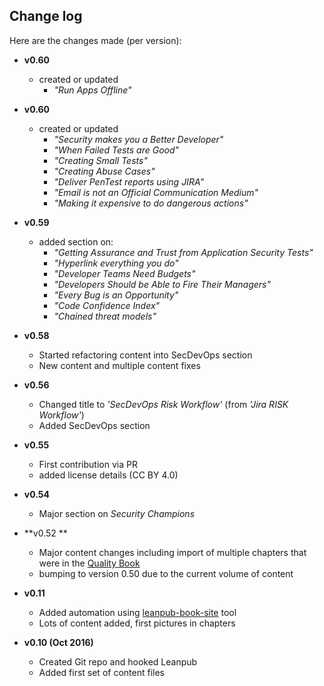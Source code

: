 ## Change log

Here are the changes made (per version):

* **v0.60**
  * created or updated
    * _"Run Apps Offline"_

* **v0.60**
  * created or updated
    * _"Security makes you a Better Developer"_
    * _"When Failed Tests are Good"_
    * _"Creating Small Tests"_
    * _"Creating Abuse Cases"_
    * _"Deliver PenTest reports using JIRA"_
    * _"Email is not an Official Communication Medium"_
    * _"Making it expensive to do dangerous actions"_

* **v0.59**
  * added section on:
    * _"Getting Assurance and Trust from Application Security Tests"_
    * _"Hyperlink everything you do"_
    * _"Developer Teams Need Budgets"_
    * _"Developers Should be Able to Fire Their Managers"_
    * _"Every Bug is an Opportunity"_
    * _"Code Confidence Index"_    
    * _"Chained threat models"_
* **v0.58**
  * Started refactoring content into SecDevOps section
  * New content and multiple content fixes
* **v0.56**
  * Changed title to _'SecDevOps Risk Workflow'_ (from _'Jira RISK Workflow'_)
  * Added SecDevOps section
* **v0.55**
  * First contribution via PR  
  * added license details (CC BY 4.0)
* **v0.54**
  * Major section on _Security Champions_
* **v0.52 **
  * Major content changes including import of multiple chapters that were in the [Quality Book](https://github.com/DinisCruz/Book_Software_Quality)
  * bumping to version 0.50 due to the current volume of content
* **v0.11**
  * Added automation using [leanpub-book-site](https://github.com/o2platform/leanpub-book-site) tool
  * Lots of content added, first pictures in chapters

* **v0.10 (Oct 2016)**
  * Created Git repo and hooked Leanpub
  * Added first set of content files    
